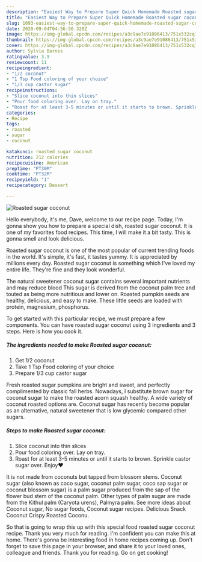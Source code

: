 ```yaml
---
description: "Easiest Way to Prepare Super Quick Homemade Roasted sugar coconut"
title: "Easiest Way to Prepare Super Quick Homemade Roasted sugar coconut"
slug: 1093-easiest-way-to-prepare-super-quick-homemade-roasted-sugar-coconut
date: 2020-09-04T04:56:50.328Z
image: https://img-global.cpcdn.com/recipes/a3c9ae7e91086413/751x532cq70/roasted-sugar-coconut-recipe-main-photo.jpg
thumbnail: https://img-global.cpcdn.com/recipes/a3c9ae7e91086413/751x532cq70/roasted-sugar-coconut-recipe-main-photo.jpg
cover: https://img-global.cpcdn.com/recipes/a3c9ae7e91086413/751x532cq70/roasted-sugar-coconut-recipe-main-photo.jpg
author: Sylvia Barnes
ratingvalue: 3.9
reviewcount: 11
recipeingredient:
- "1/2 coconut"
- "1 Tsp Food coloring of your choice"
- "1/3 cup castor sugar"
recipeinstructions:
- "Slice coconut into thin slices"
- "Pour food coloring over. Lay on tray."
- "Roast for at least 3-5 minutes or until it starts to brown. Sprinkle castor sugar over. Enjoy❤️"
categories:
- Recipe
tags:
- roasted
- sugar
- coconut

katakunci: roasted sugar coconut 
nutrition: 212 calories
recipecuisine: American
preptime: "PT30M"
cooktime: "PT32M"
recipeyield: "1"
recipecategory: Dessert

---
```



![Roasted sugar coconut](https://img-global.cpcdn.com/recipes/a3c9ae7e91086413/751x532cq70/roasted-sugar-coconut-recipe-main-photo.jpg)

Hello everybody, it's me, Dave, welcome to our recipe page. Today, I'm gonna show you how to prepare a special dish, roasted sugar coconut. It is one of my favorites food recipes. This time, I will make it a bit tasty. This is gonna smell and look delicious.

Roasted sugar coconut is one of the most popular of current trending foods in the world. It's simple, it's fast, it tastes yummy. It is appreciated by millions every day. Roasted sugar coconut is something which I've loved my entire life. They're fine and they look wonderful.

The natural sweetener coconut sugar contains several important nutrients and may reduce blood This sugar is derived from the coconut palm tree and touted as being more nutritious and lower on. Roasted pumpkin seeds are healthy, delicious, and easy to make. These little seeds are loaded with protein, magnesium, phosphorus.


To get started with this particular recipe, we must prepare a few components. You can have roasted sugar coconut using 3 ingredients and 3 steps. Here is how you cook it.

<!--inarticleads1-->

##### The ingredients needed to make Roasted sugar coconut:

1. Get 1/2 coconut
1. Take 1 Tsp Food coloring of your choice
1. Prepare 1/3 cup castor sugar


Fresh roasted sugar pumpkins are bright and sweet, and perfectly complimented by classic fall herbs. Nowadays, I substitute brown sugar for coconut sugar to make the roasted acorn squash healthy. A wide variety of coconut roasted options are. Coconut sugar has recently become popular as an alternative, natural sweetener that is low glycemic compared other sugars. 

<!--inarticleads2-->

##### Steps to make Roasted sugar coconut:

1. Slice coconut into thin slices
1. Pour food coloring over. Lay on tray.
1. Roast for at least 3-5 minutes or until it starts to brown. Sprinkle castor sugar over. Enjoy❤️


It is not made from coconuts but tapped from blossom stems. Coconut sugar (also known as coco sugar, coconut palm sugar, coco sap sugar or coconut blossom sugar) is a palm sugar produced from the sap of the flower bud stem of the coconut palm. Other types of palm sugar are made from the Kithul palm (Caryota urens), Palmyra palm. See more ideas about Coconut sugar, No sugar foods, Coconut sugar recipes. Delicious Snack Coconut Crispy Roasted Coconu. 

So that is going to wrap this up with this special food roasted sugar coconut recipe. Thank you very much for reading. I'm confident you can make this at home. There's gonna be interesting food in home recipes coming up. Don't forget to save this page in your browser, and share it to your loved ones, colleague and friends. Thank you for reading. Go on get cooking!
